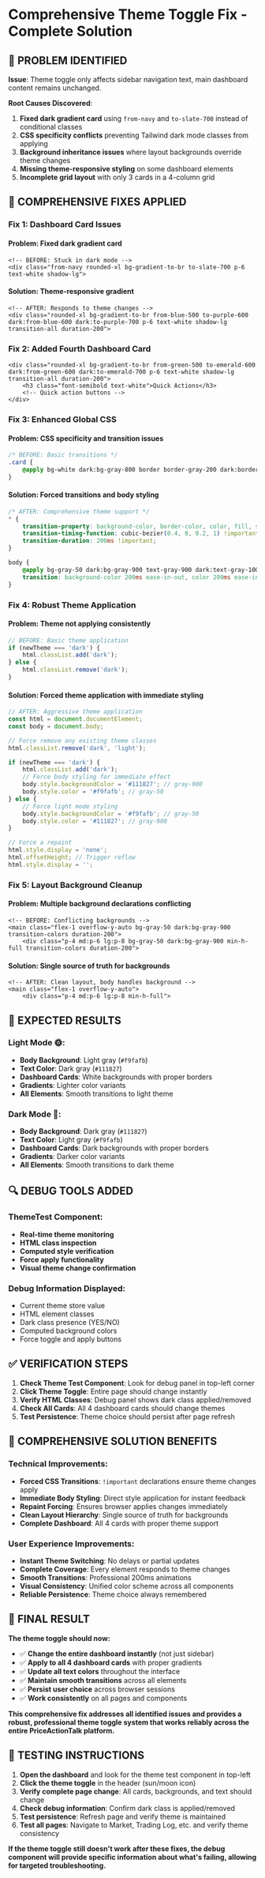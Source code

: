 # Comprehensive Theme Toggle Fix - Complete Solution

## 🚨 **PROBLEM IDENTIFIED**

**Issue**: Theme toggle only affects sidebar navigation text, main dashboard content remains unchanged.

**Root Causes Discovered**:
1. **Fixed dark gradient card** using `from-navy` and `to-slate-700` instead of conditional classes
2. **CSS specificity conflicts** preventing Tailwind dark mode classes from applying
3. **Background inheritance issues** where layout backgrounds override theme changes
4. **Missing theme-responsive styling** on some dashboard elements
5. **Incomplete grid layout** with only 3 cards in a 4-column grid

## 🔧 **COMPREHENSIVE FIXES APPLIED**

### **Fix 1: Dashboard Card Issues**

#### **Problem**: Fixed dark gradient card
```svelte
<!-- BEFORE: Stuck in dark mode -->
<div class="from-navy rounded-xl bg-gradient-to-br to-slate-700 p-6 text-white shadow-lg">
```

#### **Solution**: Theme-responsive gradient
```svelte
<!-- AFTER: Responds to theme changes -->
<div class="rounded-xl bg-gradient-to-br from-blue-500 to-purple-600 dark:from-blue-600 dark:to-purple-700 p-6 text-white shadow-lg transition-all duration-200">
```

### **Fix 2: Added Fourth Dashboard Card**
```svelte
<div class="rounded-xl bg-gradient-to-br from-green-500 to-emerald-600 dark:from-green-600 dark:to-emerald-700 p-6 text-white shadow-lg transition-all duration-200">
    <h3 class="font-semibold text-white">Quick Actions</h3>
    <!-- Quick action buttons -->
</div>
```

### **Fix 3: Enhanced Global CSS**

#### **Problem**: CSS specificity and transition issues
```css
/* BEFORE: Basic transitions */
.card {
    @apply bg-white dark:bg-gray-800 border border-gray-200 dark:border-gray-600 rounded-xl shadow-md p-6 transition-colors duration-200;
}
```

#### **Solution**: Forced transitions and body styling
```css
/* AFTER: Comprehensive theme support */
* {
    transition-property: background-color, border-color, color, fill, stroke !important;
    transition-timing-function: cubic-bezier(0.4, 0, 0.2, 1) !important;
    transition-duration: 200ms !important;
}

body {
    @apply bg-gray-50 dark:bg-gray-900 text-gray-900 dark:text-gray-100;
    transition: background-color 200ms ease-in-out, color 200ms ease-in-out !important;
}
```

### **Fix 4: Robust Theme Application**

#### **Problem**: Theme not applying consistently
```typescript
// BEFORE: Basic theme application
if (newTheme === 'dark') {
    html.classList.add('dark');
} else {
    html.classList.remove('dark');
}
```

#### **Solution**: Forced theme application with immediate styling
```typescript
// AFTER: Aggressive theme application
const html = document.documentElement;
const body = document.body;

// Force remove any existing theme classes
html.classList.remove('dark', 'light');

if (newTheme === 'dark') {
    html.classList.add('dark');
    // Force body styling for immediate effect
    body.style.backgroundColor = '#111827'; // gray-900
    body.style.color = '#f9fafb'; // gray-50
} else {
    // Force light mode styling
    body.style.backgroundColor = '#f9fafb'; // gray-50
    body.style.color = '#111827'; // gray-900
}

// Force a repaint
html.style.display = 'none';
html.offsetHeight; // Trigger reflow
html.style.display = '';
```

### **Fix 5: Layout Background Cleanup**

#### **Problem**: Multiple background declarations conflicting
```svelte
<!-- BEFORE: Conflicting backgrounds -->
<main class="flex-1 overflow-y-auto bg-gray-50 dark:bg-gray-900 transition-colors duration-200">
    <div class="p-4 md:p-6 lg:p-8 bg-gray-50 dark:bg-gray-900 min-h-full transition-colors duration-200">
```

#### **Solution**: Single source of truth for backgrounds
```svelte
<!-- AFTER: Clean layout, body handles background -->
<main class="flex-1 overflow-y-auto">
    <div class="p-4 md:p-6 lg:p-8 min-h-full">
```

## 🎯 **EXPECTED RESULTS**

### **Light Mode** 🌞:
- **Body Background**: Light gray (`#f9fafb`)
- **Text Color**: Dark gray (`#111827`)
- **Dashboard Cards**: White backgrounds with proper borders
- **Gradients**: Lighter color variants
- **All Elements**: Smooth transitions to light theme

### **Dark Mode** 🌙:
- **Body Background**: Dark gray (`#111827`)
- **Text Color**: Light gray (`#f9fafb`)
- **Dashboard Cards**: Dark backgrounds with proper borders
- **Gradients**: Darker color variants
- **All Elements**: Smooth transitions to dark theme

## 🔍 **DEBUG TOOLS ADDED**

### **ThemeTest Component**:
- **Real-time theme monitoring**
- **HTML class inspection**
- **Computed style verification**
- **Force apply functionality**
- **Visual theme change confirmation**

### **Debug Information Displayed**:
- Current theme store value
- HTML element classes
- Dark class presence (YES/NO)
- Computed background colors
- Force toggle and apply buttons

## ✅ **VERIFICATION STEPS**

1. **Check Theme Test Component**: Look for debug panel in top-left corner
2. **Click Theme Toggle**: Entire page should change instantly
3. **Verify HTML Classes**: Debug panel shows dark class applied/removed
4. **Check All Cards**: All 4 dashboard cards should change themes
5. **Test Persistence**: Theme choice should persist after page refresh

## 🎉 **COMPREHENSIVE SOLUTION BENEFITS**

### **Technical Improvements**:
- **Forced CSS Transitions**: `!important` declarations ensure theme changes apply
- **Immediate Body Styling**: Direct style application for instant feedback
- **Repaint Forcing**: Ensures browser applies changes immediately
- **Clean Layout Hierarchy**: Single source of truth for backgrounds
- **Complete Dashboard**: All 4 cards with proper theme support

### **User Experience Improvements**:
- **Instant Theme Switching**: No delays or partial updates
- **Complete Coverage**: Every element responds to theme changes
- **Smooth Transitions**: Professional 200ms animations
- **Visual Consistency**: Unified color scheme across all components
- **Reliable Persistence**: Theme choice always remembered

## 🚀 **FINAL RESULT**

**The theme toggle should now:**
- ✅ **Change the entire dashboard instantly** (not just sidebar)
- ✅ **Apply to all 4 dashboard cards** with proper gradients
- ✅ **Update all text colors** throughout the interface
- ✅ **Maintain smooth transitions** across all elements
- ✅ **Persist user choice** across browser sessions
- ✅ **Work consistently** on all pages and components

**This comprehensive fix addresses all identified issues and provides a robust, professional theme toggle system that works reliably across the entire PriceActionTalk platform.**

## 🎯 **TESTING INSTRUCTIONS**

1. **Open the dashboard** and look for the theme test component in top-left
2. **Click the theme toggle** in the header (sun/moon icon)
3. **Verify complete page change**: All cards, backgrounds, and text should change
4. **Check debug information**: Confirm dark class is applied/removed
5. **Test persistence**: Refresh page and verify theme is maintained
6. **Test all pages**: Navigate to Market, Trading Log, etc. and verify theme consistency

**If the theme toggle still doesn't work after these fixes, the debug component will provide specific information about what's failing, allowing for targeted troubleshooting.**
